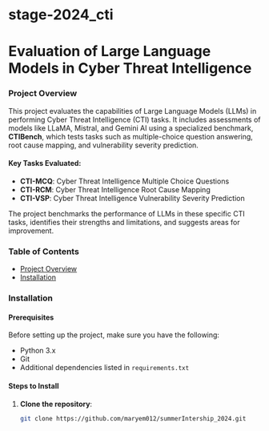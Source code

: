 ﻿# stage-2024_cti
# Evaluation of Large Language Models in Cyber Threat Intelligence

### Project Overview
This project evaluates the capabilities of Large Language Models (LLMs) in performing Cyber Threat Intelligence (CTI) tasks. It includes assessments of models like LLaMA, Mistral, and Gemini AI using a specialized benchmark, **CTIBench**, which tests tasks such as multiple-choice question answering, root cause mapping, and vulnerability severity prediction.

#### Key Tasks Evaluated:
- **CTI-MCQ**: Cyber Threat Intelligence Multiple Choice Questions
- **CTI-RCM**: Cyber Threat Intelligence Root Cause Mapping
- **CTI-VSP**: Cyber Threat Intelligence Vulnerability Severity Prediction

The project benchmarks the performance of LLMs in these specific CTI tasks, identifies their strengths and limitations, and suggests areas for improvement.

### Table of Contents
- [Project Overview](#project-overview)
- [Installation](#installation)


### Installation

#### Prerequisites
Before setting up the project, make sure you have the following:

- Python 3.x
- Git
- Additional dependencies listed in `requirements.txt`

#### Steps to Install

1. **Clone the repository**:
   ```bash
   git clone https://github.com/maryem012/summerIntership_2024.git
